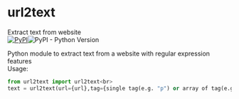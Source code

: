 # url2text
Extract text from website<br>
<a href="https://pypi.org/project/url2text/"><img alt="PyPI" src="https://img.shields.io/pypi/v/url2text?style=plastic"></a><img alt="PyPI - Python Version" src="https://img.shields.io/pypi/pyversions/url2text?style=plastic">

Python module to extract text from a website with regular expression features<br>
Usage:
``` python
from url2text import url2text<br>
text = url2text(url={url},tag={single tag(e.g. "p") or array of tag(e.g. ["p","h1"])}, regrex={Regular Expression to remove unwanted})
```
